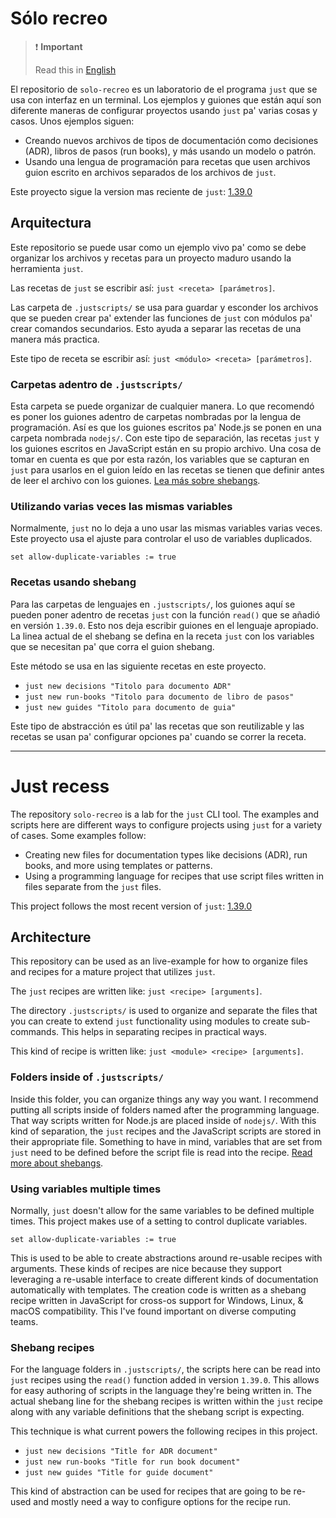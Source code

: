 # Sólo recreo

> ❗ **Important**
>
> Read this in [English](#just-recess)

El repositorio de `solo-recreo` es un laboratorio de el programa `just` que se
usa con interfaz en un terminal. Los ejemplos y guiones que están aquí son
diferente maneras de configurar proyectos usando `just` pa' varias cosas y
casos. Unos ejemplos siguen:

- Creando nuevos archivos de tipos de documentación como decisiones (ADR),
  libros de pasos (run books), y más usando un modelo o patrón.
- Usando una lengua de programación para recetas que usen archivos guion escrito
  en archivos separados de los archivos de `just`.

Este proyecto sigue la version mas reciente de `just`: [1.39.0](https://github.com/casey/just/releases/tag/1.39.0)

## Arquitectura

Este repositorio se puede usar como un ejemplo vivo pa' como se debe organizar
los archivos y recetas para un proyecto maduro usando la herramienta `just`.

Las recetas de `just` se escribir así: `just <receta> [parámetros]`.

Las carpeta de `.justscripts/` se usa para guardar y esconder los archivos que
se pueden crear pa' extender las funciones de `just` con módulos pa' crear
comandos secundarios. Esto ayuda a separar las recetas de una manera más
practica.

Este tipo de receta se escribir así: `just <módulo> <receta> [parámetros]`.

### Carpetas adentro de `.justscripts/`

Esta carpeta se puede organizar de cualquier manera. Lo que recomendó es poner
los guiones adentro de carpetas nombradas por la lengua de programación. Así es
que los guiones escritos pa' Node.js se ponen en una carpeta nombrada `nodejs/`.
Con este tipo de separación, las recetas `just` y los guiones escritos en
JavaScript están en su propio archivo. Una cosa de tomar en cuenta es que por
esta razón, los variables que se capturan en `just` para usarlos en el guion
leído en las recetas se tienen que definir antes de leer el archivo con los
guiones. [Lea más sobre shebangs](#recetas-usando-shebang).

### Utilizando varias veces las mismas variables

Normalmente, `just` no lo deja a uno usar las mismas variables varias veces.
Este proyecto usa el ajuste para controlar el uso de variables duplicados.

```just
set allow-duplicate-variables := true
```

### Recetas usando shebang

Para las carpetas de lenguajes en `.justscripts/`, los guiones aquí se pueden
poner adentro de recetas `just` con la función `read()` que se añadió en versión
`1.39.0`. Esto nos deja escribir guiones en el lenguaje apropiado. La linea
actual de el shebang se defina en la receta `just` con los variables que se
necesitan pa' que corra el guion shebang.

Este método se usa en las siguiente recetas en este proyecto.

- `just new decisions "Titolo para documento ADR"`
- `just new run-books "Titolo para documento de libro de pasos"`
- `just new guides "Titolo para documento de guia"`

Este tipo de abstracción es útil pa' las recetas que son reutilizable y las
recetas se usan pa' configurar opciones pa' cuando se correr la receta.

---

# Just recess

The repository `solo-recreo` is a lab for the `just` CLI tool. The examples and
scripts here are different ways to configure projects using `just` for a variety
of cases. Some examples follow:

- Creating new files for documentation types like decisions (ADR), run books,
  and more using templates or patterns.
- Using a programming language for recipes that use script files written in
  files separate from the `just` files.

This project follows the most recent version of `just`: [1.39.0](https://github.com/casey/just/releases/tag/1.39.0)

## Architecture

This repository can be used as an live-example for how to organize files and
recipes for a mature project that utilizes `just`.

The `just` recipes are written like: `just <recipe> [arguments]`.

The directory `.justscripts/` is used to organize and separate the files that
you can create to extend `just` functionality using modules to create
sub-commands. This helps in separating recipes in practical ways.

This kind of recipe is written like: `just <module> <recipe> [arguments]`.

### Folders inside of `.justscripts/`

Inside this folder, you can organize things any way you want. I recommend
putting all scripts inside of folders named after the programming language. That
way scripts written for Node.js are placed inside of `nodejs/`. With this kind
of separation, the `just` recipes and the JavaScript scripts are stored in their
appropriate file. Something to have in mind, variables that are set from `just`
need to be defined before the script file is read into the recipe. [Read more
about shebangs](#shebang-recipes).

### Using variables multiple times

Normally, `just` doesn't allow for the same variables to be defined multiple
times. This project makes use of a setting to control duplicate variables.

```just
set allow-duplicate-variables := true
```

This is used to be able to create abstractions around re-usable recipes with
arguments. These kinds of recipes are nice because they support leveraging a
re-usable interface to create different kinds of documentation automatically
with templates. The creation code is written as a shebang recipe written in
JavaScript for cross-os support for Windows, Linux, & macOS compatibility. This
I've found important on diverse computing teams.

### Shebang recipes

For the language folders in `.justscripts/`, the scripts here can be read into
`just` recipes using the `read()` function added in version `1.39.0`. This
allows for easy authoring of scripts in the language they're being written in.
The actual shebang line for the shebang recipes is written within the `just`
recipe along with any variable definitions that the shebang script is expecting.

This technique is what current powers the following recipes in this project.

- `just new decisions "Title for ADR document"`
- `just new run-books "Title for run book document"`
- `just new guides "Title for guide document"`

This kind of abstraction can be used for recipes that are going to be re-used
and mostly need a way to configure options for the recipe run.
